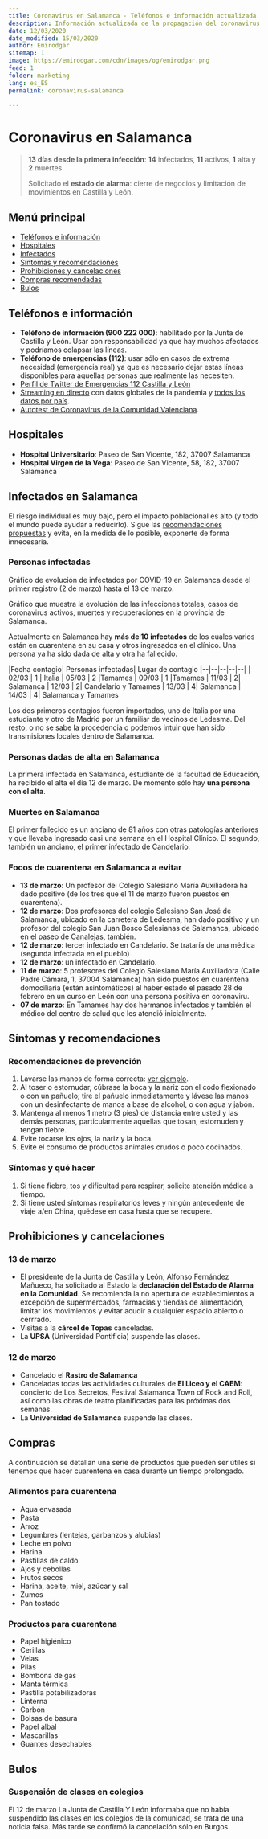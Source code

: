 ```yaml
---
title: Coronavirus en Salamanca - Teléfonos e información actualizada
description: Información actualizada de la propagación del coronavirus en Salamanca provincia
date: 12/03/2020
date_modified: 15/03/2020
author: Emirodgar
sitemap: 1
image: https://emirodgar.com/cdn/images/og/emirodgar.png
feed: 1
folder: marketing
lang: es_ES
permalink: coronavirus-salamanca

---
```


# Coronavirus en Salamanca

>  **13 días desde la primera infección**: **14** infectados, **11** activos, **1** alta y **2** muertes.
> 
>  Solicitado el **estado de alarma**: cierre de negocios y limitación de movimientos en Castilla y León.

## Menú principal

- [Teléfonos e información](#telefonos)
- [Hospitales](#hospitales)
- [Infectados](#infectados)
- [Síntomas y recomendaciones](#recomendaciones)
- [Prohibiciones y cancelaciones](#prohibiciones)
- [Compras recomendadas](#compras)
- [Bulos](#bulos)

## <a name="telefonos"></a> Teléfonos e información

- **Teléfono de información (900 222 000)**: habilitado por la Junta de Castilla y León. Usar con responsabilidad ya que hay muchos afectados y podríamos colapsar las líneas.
- **Teléfono de emergencias (112)**: usar sólo en casos de extrema necesidad (emergencia real) ya que es necesario dejar estas líneas disponibles para aquellas personas que realmente las necesiten.
- [Perfil de Twitter de  Emergencias 112 Castilla y León](https://twitter.com/112cyl)
- [Streaming en directo](https://www.youtube.com/watch?v=qgylp3Td1Bw&feature=emb_logo)  con datos globales de la pandemia y [todos los datos por país](https://www.worldometers.info/coronavirus/).
- [Autotest de Coronavirus de la Comunidad Valenciana](http://coronavirusautotest.san.gva.es/autotest_es.html).


## <a name="hospitales"></a> Hospitales

- **Hospital Universitario**: Paseo de San Vicente, 182, 37007 Salamanca
- **Hospital Virgen de la Vega**: Paseo de San Vicente, 58, 182, 37007 Salamanca


## <a name="infectados"></a> Infectados en Salamanca

El riesgo individual es muy bajo, pero el impacto poblacional es alto (y todo el mundo puede ayudar a reducirlo). Sigue las [recomendaciones propuestas](#recomendaciones) y evita, en la medida de lo posible, exponerte de forma innecesaria.

### Personas infectadas

Gráfico de evolución de infectados por COVID-19 en Salamanca desde el primer registro (2 de marzo) hasta el 13 de marzo.

<amp-img alt="Evolución coronavirus Salamanca"
  src="https://i.imgur.com/P0sWHb0.png"
  width="580"
  height="349"
  layout="responsive">
</amp-img>

Gráfico que muestra la evolución de las infecciones totales, casos de coronavirus activos, muertes y recuperaciones en la provincia de Salamanca. 

<amp-img alt="Evolución coronavirus Salamanca"
  src="https://i.imgur.com/6otyZtl.png"
  width="580"
  height="349"
  layout="responsive">
</amp-img>

Actualmente en Salamanca hay **más de 10 infectados** de los cuales varios están en cuarentena en su casa y otros ingresados en el clínico. Una persona ya ha sido dada de alta y otra ha fallecido.

|Fecha contagio| Personas infectadas| Lugar de contagio 
|--|--|--|--|--|
| 02/03 | 1 | Italia 
| 05/03 | 2 |Tamames 
| 09/03 | 1 |Tamames 
| 11/03 | 2| Salamanca 
| 12/03 | 2| Candelario y Tamames
| 13/03 | 4| Salamanca 
| 14/03 | 4| Salamanca y Tamames

Los dos primeros contagios fueron importados, uno de Italia por una estudiante y otro de Madrid por un familiar de vecinos de Ledesma. Del resto, o no se sabe la procedencia o podemos intuir que han sido transmisiones locales dentro de Salamanca.

<amp-img alt="Infectados coronavirus Salamanca"
  src="https://i.imgur.com/eASs4Lm.png"
  width="581"
  height="351"
  layout="responsive">
</amp-img>

### Personas dadas de alta en Salamanca

La primera infectada en Salamanca, estudiante de la facultad de Educación, ha recibido el alta el día 12 de marzo.  De momento sólo hay **una persona con el alta**.

### Muertes en Salamanca

El primer fallecido es un anciano de 81 años con otras patologías anteriores y que llevaba ingresado casi una semana en el Hospital Clínico. El segundo, también un anciano, el primer infectado de Candelario.

### Focos de cuarentena en Salamanca a evitar

- **13 de marzo**: Un profesor del Colegio Salesiano María Auxiliadora ha dado positivo (de los tres que el 11 de marzo fueron puestos en cuarentena).
- **12 de marzo**: Dos profesores del colegio Salesiano San José de Salamanca, ubicado en la carretera de Ledesma, han dado positivo y un profesor del colegio San Juan Bosco Salesianas de Salamanca, ubicado en el paseo de Canalejas, también.
- **12 de marzo**: tercer infectado en Candelario. Se trataría de una médica (segunda infectada en el pueblo)
- **12 de marzo**: un infectado en Candelario.
- **11 de marzo**: 5 profesores del Colegio Salesiano María Auxiliadora (Calle Padre Cámara, 1, 37004 Salamanca) han sido puestos en cuarentena domociliaria (están asintomáticos) al haber estado el pasado 28 de febrero en un curso en León con una persona positiva en coronaviru.
- **07 de marzo**: En Tamames hay dos hermanos infectados y también el médico del centro de salud que les atendió inicialmente. 

## <a name="recomendaciones"></a> Síntomas y recomendaciones

### Recomendaciones de prevención

 1. Lavarse las manos de forma correcta: [ver ejemplo](https://www.cdc.gov/handwashing/esp/when-how-handwashing.html).
 2. Al toser o estornudar, cúbrase la boca y la nariz con el codo flexionado o con un pañuelo; tire el pañuelo inmediatamente y lávese las manos con un desinfectante de manos a base de alcohol, o con agua y jabón.
 3. Mantenga al menos 1 metro (3 pies) de distancia entre usted y las demás personas, particularmente aquellas que tosan, estornuden y tengan fiebre.
 4. Evite tocarse los ojos, la nariz y la boca.
 5. Evite el consumo de productos animales crudos o poco cocinados.

### Síntomas y qué hacer

 1. Si tiene fiebre, tos y dificultad para respirar, solicite atención médica a tiempo.
 2. Si tiene usted síntomas respiratorios leves y ningún antecedente de viaje a/en China, quédese en casa hasta que se recupere.

## <a name="prohibiciones"></a> Prohibiciones y cancelaciones

### 13 de marzo

- El presidente de la Junta de Castilla y León, Alfonso Fernández Mañueco, ha solicitado al Estado la **declaración del Estado de Alarma en la Comunidad**. Se recomienda la no apertura de establecimientos a excepción de supermercados, farmacias y tiendas de alimentación, limitar los movimientos y evitar acudir a cualquier espacio abierto o cerrrado. 
- Visitas a la **cárcel de Topas** canceladas.
- La **UPSA** (Universidad Pontificia) suspende las clases.

### 12 de marzo

- Cancelado el **Rastro de Salamanca**
- Canceladas todas las actividades culturales de **El Liceo y el CAEM**: concierto de Los Secretos, Festival Salamanca Town of Rock and Roll, así como las obras de teatro planificadas para las próximas dos semanas.
- La **Universidad de Salamanca** suspende las clases.


## <a name="compras"></a> Compras

A continuación se detallan una serie de productos que pueden ser útiles si tenemos que hacer cuarentena en casa durante un tiempo prolongado.

### Alimentos para cuarentena

- Agua envasada  
- Pasta  
- Arroz 
- Legumbres (lentejas, garbanzos y alubias) 
- Leche en polvo  
- Harina 
- Pastillas de caldo
- Ajos y cebollas  
- Frutos secos
- Harina, aceite, miel, azúcar y sal
- Zumos
- Pan tostado
  
### Productos para cuarentena

- Papel higiénico
- Cerillas
- Velas
- Pilas
- Bombona de gas 
- Manta térmica
- Pastilla potabilizadoras
- Linterna
- Carbón
- Bolsas de basura
- Papel albal
- Mascarillas 
- Guantes desechables

## <a name="bulos"></a> Bulos

### Suspensión de clases en colegios

El 12 de marzo La Junta de Castilla Y León informaba que no había suspendido las clases en los colegios de la comunidad, se trata de una noticia falsa. Más tarde se confirmó la cancelación sólo en Burgos.

<amp-twitter 
  width="375"
  height="472"
  layout="responsive"
  data-tweetid="1238055497439346688">
</amp-twitter>

<!--stackedit_data:
eyJoaXN0b3J5IjpbMTg2NjMyNzcyNCwtMjAyNDQ0NDcxNiw0Nj
M0OTE1MzgsLTEzMzU5MzIyOTUsLTIxODM5OTY1NywtMjg1NDMx
ODkxLC0xNDYyNDM4OTg3LDU1ODkyNTIzMCwtNjE1MjUxMDA5LC
0xMTQwOTgwNzM0LDI0MzExODU1NCwtMTIxNjI2ODIzMyw3NDc4
NTkyMywtMTk4NjMzOTQ5NCwtOTI3NjM1OTc5LDc3ODMwMzg3OC
wtMTYzNTE0NzEwNywtMjAwNzk1NTQxNiw2MDkyOTM1OTcsLTMx
MzkxMjc1M119
-->